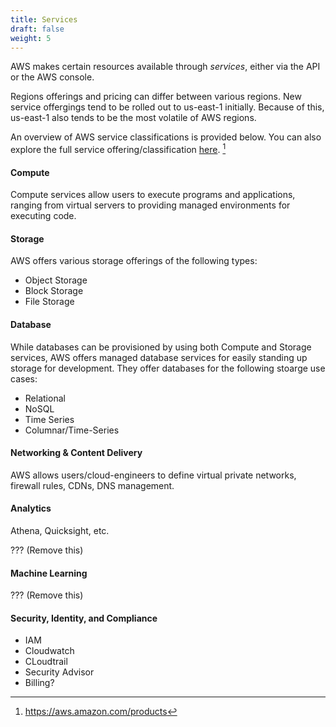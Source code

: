 ```yaml
---
title: Services
draft: false
weight: 5
---
```


AWS makes certain resources available through _services_, either via the API or the AWS 
console.

Regions offerings and pricing can differ between various regions. New service offergings tend
to be rolled out to us-east-1 initially. Because of this, us-east-1 also tends to be the most
volatile of AWS regions.

An overview of AWS service classifications is provided below. You can also explore the full service
offering/classification [here]( https://aws.amazon.com/products). [^1]

#### Compute

Compute services allow users to execute programs and applications, ranging from virtual servers to
providing managed environments for executing code. 

#### Storage

AWS offers various storage offerings of the following types:
- Object Storage
- Block Storage
- File Storage

#### Database

While databases can be provisioned by using both Compute and Storage services, AWS offers managed
database services for easily standing up storage for development. They offer databases for the
following stoarge use cases:
- Relational
- NoSQL
- Time Series
- Columnar/Time-Series

#### Networking & Content Delivery

AWS allows users/cloud-engineers to define virtual private networks, firewall rules, CDNs, DNS
management.

#### Analytics

Athena,
Quicksight,
etc.

??? (Remove this)

#### Machine Learning

??? (Remove this)

#### Security, Identity, and Compliance

- IAM
- Cloudwatch
- CLoudtrail
- Security Advisor
- Billing?



[^1]: https://aws.amazon.com/products


